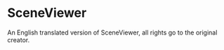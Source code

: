 # SceneViewer

An English translated version of SceneViewer, all rights go to the original creator.
